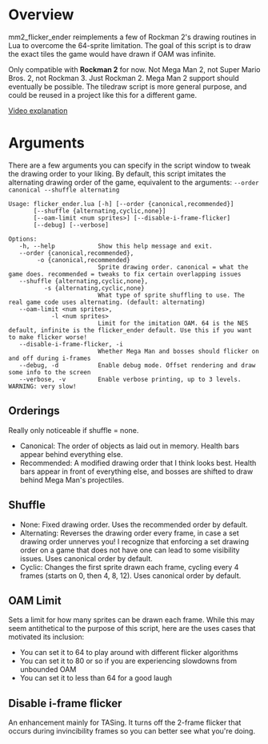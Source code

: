 # Overview

mm2_flicker_ender reimplements a few of Rockman 2's drawing routines in Lua to overcome the 64-sprite limitation. The goal of this script is to draw the exact tiles the game would have drawn if OAM was infinite.

Only compatible with **Rockman 2** for now. Not Mega Man 2, not Super Mario Bros. 2, not Rockman 3. Just Rockman 2. Mega Man 2 support should eventually be possible. The tiledraw script is more general purpose, and could be reused in a project like this for a different game.

[Video explanation](https://www.youtube.com/watch?v=ua4mlVy9x1Y)

# Arguments

There are a few arguments you can specify in the script window to tweak the drawing order to your liking.
By default, this script imitates the alternating drawing order of the game, equivalent to the arguments: `--order canonical --shuffle alternating`

```
Usage: flicker_ender.lua [-h] [--order {canonical,recommended}]
       [--shuffle {alternating,cyclic,none}]
       [--oam-limit <num sprites>] [--disable-i-frame-flicker]
       [--debug] [--verbose]

Options:
   -h, --help            Show this help message and exit.
   --order {canonical,recommended},
        -o {canonical,recommended}
                         Sprite drawing order. canonical = what the game does. recommended = tweaks to fix certain overlapping issues
   --shuffle {alternating,cyclic,none},
          -s {alternating,cyclic,none}
                         What type of sprite shuffling to use. The real game code uses alternating. (default: alternating)
   --oam-limit <num sprites>,
            -l <num sprites>
                         Limit for the imitation OAM. 64 is the NES default, infinite is the flicker_ender default. Use this if you want to make flicker worse!
   --disable-i-frame-flicker, -i
                         Whether Mega Man and bosses should flicker on and off during i-frames
   --debug, -d           Enable debug mode. Offset rendering and draw some info to the screen
   --verbose, -v         Enable verbose printing, up to 3 levels. WARNING: very slow!
```

## Orderings

Really only noticeable if shuffle = none.

- Canonical: The order of objects as laid out in memory. Health bars appear behind everything else.
- Recommended: A modified drawing order that I think looks best. Health bars appear in front of everything else, and bosses are shifted to draw behind Mega Man's projectiles.

## Shuffle

- None: Fixed drawing order. Uses the recommended order by default.
- Alternating: Reverses the drawing order every frame, in case a set drawing order unnerves you! I recognize that enforcing a set drawing order on a game that does not have one can lead to some visibility issues. Uses canonical order by default.
- Cyclic: Changes the first sprite drawn each frame, cycling every 4 frames (starts on 0, then 4, 8, 12). Uses canonical order by default.

## OAM Limit

Sets a limit for how many sprites can be drawn each frame. While this may seem antithetical to the purpose of this script, here are the uses cases that motivated its inclusion:
- You can set it to 64 to play around with different flicker algorithms
- You can set it to 80 or so if you are experiencing slowdowns from unbounded OAM
- You can set it to less than 64 for a good laugh

## Disable i-frame flicker
An enhancement mainly for TASing. It turns off the 2-frame flicker that occurs during invincibility frames so you can better see what you're doing.
